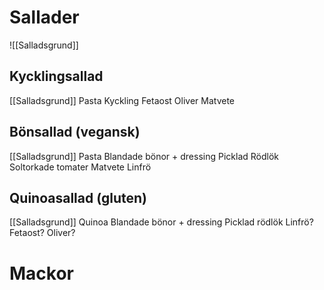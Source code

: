 # Sallader
![[Salladsgrund]]

## Kycklingsallad
[[Salladsgrund]]
Pasta
Kyckling
Fetaost
Oliver
Matvete

## Bönsallad (vegansk)
[[Salladsgrund]]
Pasta
Blandade bönor + dressing
Picklad Rödlök
Soltorkade tomater
Matvete
Linfrö

## Quinoasallad (gluten)
[[Salladsgrund]]
Quinoa
Blandade bönor + dressing
Picklad rödlök
Linfrö?
Fetaost?
Oliver?

# Mackor

